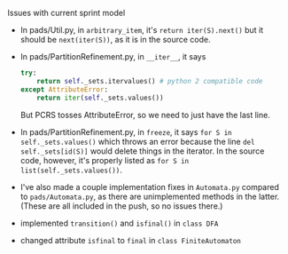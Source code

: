 Issues with current sprint model

- In pads/Util.py, in `arbitrary_item`, it's `return iter(S).next()` but it should be `next(iter(S))`, as it is in the source code.

- In pads/PartitionRefinement.py, in `__iter__`, it says 

  ```python
  try:
      return self._sets.itervalues() # python 2 compatible code
  except AttributeError:
      return iter(self._sets.values())
  ```

  But PCRS tosses AttributeError, so we need to just have the last line.

- In pads/PartitionRefinement.py, in `freeze`, it says `for S in self._sets.values()` which throws an error because the line `del self._sets[id(S)]` would delete things in the iterator. In the source code, however, it's properly listed as `for S in list(self._sets.values())`.
- I've also made a couple implementation fixes in `Automata.py` compared to `pads/Automata.py`, as there are unimplemented methods in the latter. (These are all included in the push, so no issues there.)
 - implemented `transition()` and `isfinal()` in `class DFA`
 - changed attribute `isfinal` to `final` in `class FiniteAutomaton`

